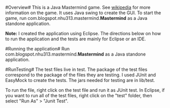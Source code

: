 #Overview#
This is a Java Mastermind game. See [wikipedia](http://en.wikipedia.org/wiki/Mastermind_(board_game)) for more information on the game. It uses Java swing to create the GUI. To start the game, run com.blogspot.nhu313.mastermind.<b>Mastermind</b> as a Java standone application. 

<b>Note:</b> I created the application using Eclipse. The directions below on how to run the application and the tests are mainly for Eclipse or an IDE.

#Running the application#
Run com.blogspot.nhu313.mastermind.<b>Mastermind</b> as a Java standone application.
 
#RunTesting#
The test files live in test. The package of the test files correspond to the package of the files they are testing. I used JUnit and EasyMock to create the tests. The jars needed for testing are in lib/test. 

To run the file, right click on the test file and run it as JUnit test. In Eclipse, if you want to run all of the test files, right click on the "test" folder, then select "Run As" > "Junit Test". 
